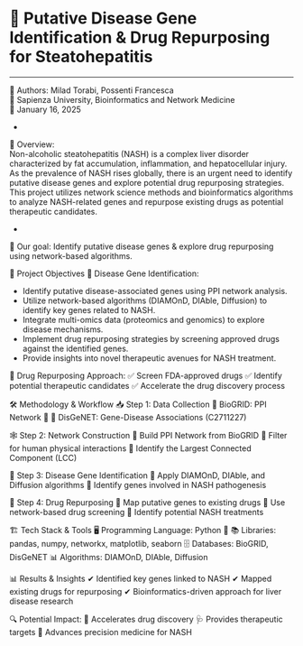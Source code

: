 # 🧬 Putative Disease Gene Identification & Drug Repurposing for Steatohepatitis 
----------

👥 Authors: Milad Torabi, Possenti Francesca  
🔹 Sapienza University, Bioinformatics and Network Medicine  
📅 January 16, 2025    

-

 📝 Overview:  
Non-alcoholic steatohepatitis (NASH) is a complex liver disorder characterized by fat accumulation, inflammation, and hepatocellular injury. As the prevalence of NASH rises globally, there is an urgent need to identify putative disease genes and explore potential drug repurposing strategies. This project utilizes network science methods and bioinformatics algorithms to analyze NASH-related genes and repurpose existing drugs as potential therapeutic candidates.

-

🚀 Our goal: Identify putative disease genes & explore drug repurposing using network-based algorithms.

🎯 Project Objectives
🔬 Disease Gene Identification:
- Identify putative disease-associated genes using PPI network analysis.  
- Utilize network-based algorithms (DIAMOnD, DIAble, Diffusion) to identify key genes related to NASH.  
- Integrate multi-omics data (proteomics and genomics) to explore disease mechanisms.  
- Implement drug repurposing strategies by screening approved drugs against the identified genes.  
- Provide insights into novel therapeutic avenues for NASH treatment.  

💊 Drug Repurposing Approach:
✅ Screen FDA-approved drugs
✅ Identify potential therapeutic candidates
✅ Accelerate the drug discovery process

🛠 Methodology & Workflow
📥 Step 1: Data Collection
📌 BioGRID: PPI Network 🧬
📌 DisGeNET: Gene-Disease Associations (C2711227)

🕸 Step 2: Network Construction
📌 Build PPI Network from BioGRID
📌 Filter for human physical interactions
📌 Identify the Largest Connected Component (LCC)

🧪 Step 3: Disease Gene Identification
📌 Apply DIAMOnD, DIAble, and Diffusion algorithms
📌 Identify genes involved in NASH pathogenesis

💊 Step 4: Drug Repurposing
📌 Map putative genes to existing drugs
📌 Use network-based drug screening
📌 Identify potential NASH treatments

🏗 Tech Stack & Tools
🖥 Programming Language: Python 🐍
📚 Libraries: pandas, numpy, networkx, matplotlib, seaborn
🗄 Databases: BioGRID, DisGeNET
📊 Algorithms: DIAMOnD, DIAble, Diffusion

📊 Results & Insights
✔ Identified key genes linked to NASH
✔ Mapped existing drugs for repurposing
✔ Bioinformatics-driven approach for liver disease research

🔍 Potential Impact:
🚀 Accelerates drug discovery
🩺 Provides therapeutic targets
🔬 Advances precision medicine for NASH

